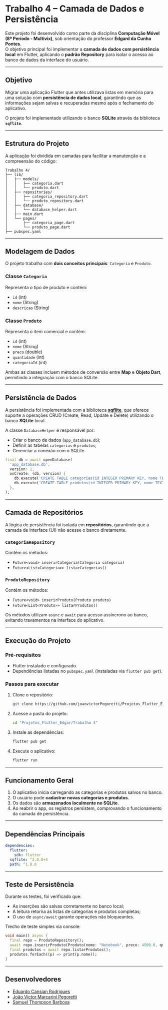 # Trabalho 4 – Camada de Dados e Persistência

Este projeto foi desenvolvido como parte da disciplina **Computação Móvel (8º Período - Multivix)**, sob orientação do professor **Edgard da Cunha Pontes**.  
O objetivo principal foi implementar a **camada de dados com persistência local** em Flutter, aplicando o **padrão Repository** para isolar o acesso ao banco de dados da interface do usuário.

---

## Objetivo

Migrar uma aplicação Flutter que antes utilizava listas em memória para uma solução com **persistência de dados local**, garantindo que as informações sejam salvas e recuperadas mesmo após o fechamento do aplicativo.  

O projeto foi implementado utilizando o banco **SQLite** através da biblioteca **`sqflite`**.

---

## Estrutura do Projeto

A aplicação foi dividida em camadas para facilitar a manutenção e a compreensão do código:

```
Trabalho 4/
├── lib/
│   ├── models/
│   │   ├── categoria.dart
│   │   └── produto.dart
│   ├── repositories/
│   │   ├── categoria_repository.dart
│   │   └── produto_repository.dart
│   ├── database/
│   │   └── database_helper.dart
│   ├── main.dart
│   └── pages/
│       ├── categoria_page.dart
│       └── produto_page.dart
├── pubspec.yaml
```

---

## Modelagem de Dados

O projeto trabalha com **dois conceitos principais**: `Categoria` e `Produto`.

### Classe `Categoria`
Representa o tipo de produto e contém:
- `id` (int)
- `nome` (String)
- `descricao` (String)

### Classe `Produto`
Representa o item comercial e contém:
- `id` (int)
- `nome` (String)
- `preco` (double)
- `quantidade` (int)
- `categoriaId` (int)

Ambas as classes incluem métodos de conversão entre **Map** e **Objeto Dart**, permitindo a integração com o banco SQLite.

---

## Persistência de Dados

A persistência foi implementada com a biblioteca **[sqflite](https://pub.dev/packages/sqflite)**, que oferece suporte a operações CRUD (Create, Read, Update e Delete) utilizando o banco **SQLite** local.

A classe `DatabaseHelper` é responsável por:
- Criar o banco de dados (`app_database.db`);
- Definir as tabelas `categorias` e `produtos`;
- Gerenciar a conexão com o SQLite.

```dart
final db = await openDatabase(
  'app_database.db',
  version: 1,
  onCreate: (db, version) {
    db.execute('CREATE TABLE categorias(id INTEGER PRIMARY KEY, nome TEXT, descricao TEXT)');
    db.execute('CREATE TABLE produtos(id INTEGER PRIMARY KEY, nome TEXT, preco REAL, quantidade INTEGER, categoriaId INTEGER)');
  },
);
```

---

## Camada de Repositórios

A lógica de persistência foi isolada em **repositórios**, garantindo que a camada de interface (UI) não acesse o banco diretamente.

### `CategoriaRepository`
Contém os métodos:
- `Future<void> inserirCategoria(Categoria categoria)`
- `Future<List<Categoria>> listarCategorias()`

### `ProdutoRepository`
Contém os métodos:
- `Future<void> inserirProduto(Produto produto)`
- `Future<List<Produto>> listarProdutos()`

Os métodos utilizam `async` e `await` para acesso assíncrono ao banco, evitando travamentos na interface do aplicativo.

---

## Execução do Projeto

### Pré-requisitos
- Flutter instalado e configurado.
- Dependências listadas no `pubspec.yaml` (instaladas via `flutter pub get`).

### Passos para executar
1. Clone o repositório:
   ```bash
   git clone https://github.com/joaovictorPegoretti/Projetos_Flutter_Edgar
   ```
2. Acesse a pasta do projeto:
   ```bash
   cd "Projetos_Flutter_Edgar/Trabalho 4"
   ```
3. Instale as dependências:
   ```bash
   flutter pub get
   ```
4. Execute o aplicativo:
   ```bash
   flutter run
   ```

---

## Funcionamento Geral

1. O aplicativo inicia carregando as categorias e produtos salvos no banco.  
2. O usuário pode **cadastrar novas categorias e produtos**.  
3. Os dados são **armazenados localmente no SQLite**.  
4. Ao reabrir o app, os registros persistem, comprovando o funcionamento da camada de persistência.

---

## Dependências Principais

```yaml
dependencies:
  flutter:
    sdk: flutter
  sqflite: ^2.0.0+4
  path: ^1.8.0
```

---

## Teste de Persistência

Durante os testes, foi verificado que:
- As inserções são salvas corretamente no banco local;
- A leitura retorna as listas de categorias e produtos completas;
- O uso de `async/await` garante operações não bloqueantes.

Trecho de teste simples via console:
```dart
void main() async {
  final repo = ProdutoRepository();
  await repo.inserirProduto(Produto(nome: "Notebook", preco: 4500.0, quantidade: 5, categoriaId: 1));
  final produtos = await repo.listarProdutos();
  produtos.forEach((p) => print(p.nome));
}
```

---

## Desenvolvedores

- [Eduardo Cansian Rodrigues](https://github.com/EduardoCansian)
- [João Victor Marcarini Pegoretti](https://github.com/joaovictorPegoretti)
- [Samuel Thompson Barbosa](https://github.com/samuel-tb)
